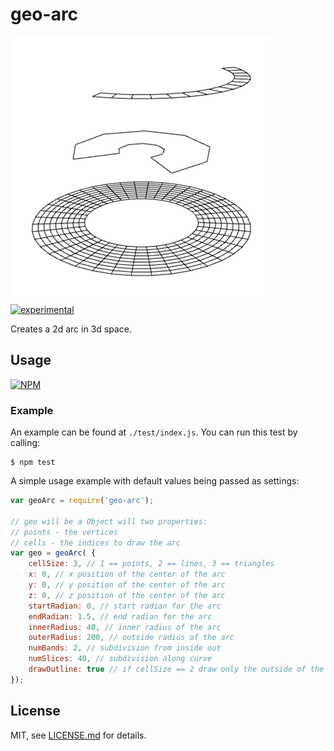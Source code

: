# geo-arc

![render](./render.png)
[![experimental](http://badges.github.io/stability-badges/dist/experimental.svg)](http://github.com/badges/stability-badges)

Creates a 2d arc in 3d space.

## Usage

[![NPM](https://nodei.co/npm/geo-arc.png)](https://www.npmjs.com/package/geo-arc)

### Example

An example can be found at `./test/index.js`. You can run this test by calling:
```
$ npm test
```

A simple usage example with default values being passed as settings:
```javascript
var geoArc = require('geo-arc');

// geo will be a Object will two properties:
// points - the vertices
// cells - the indices to draw the arc
var geo = geoArc( {
    cellSize: 3, // 1 == points, 2 == lines, 3 == triangles
    x: 0, // x position of the center of the arc
    y: 0, // y position of the center of the arc
    z: 0, // z position of the center of the arc
    startRadian: 0, // start radian for the arc
    endRadian: 1.5, // end radian for the arc
    innerRadius: 40, // inner radius of the arc
    outerRadius: 200, // outside radius of the arc
    numBands: 2, // subdivision from inside out 
    numSlices: 40, // subdivision along curve
    drawOutline: true // if cellSize == 2 draw only the outside of the shape
});
```

## License

MIT, see [LICENSE.md](http://github.com/mikkoh/geoArc/blob/master/LICENSE.md) for details.
